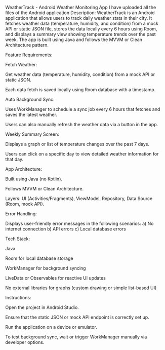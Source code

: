 WeatherTrack - Android Weather Monitoring App
I have uploaded all the files of the Android application
Description:
WeatherTrack is an Android application that allows users to track daily weather stats in their city. It fetches weather data (temperature, humidity, and condition) from a mock API or static JSON file, stores the data locally every 6 hours using Room, and displays a summary view showing temperature trends over the past week. The app is built using Java and follows the MVVM or Clean Architecture pattern.

Feature Requirements:

Fetch Weather:

Get weather data (temperature, humidity, condition) from a mock API or static JSON.

Each data fetch is saved locally using Room database with a timestamp.

Auto Background Sync:

Uses WorkManager to schedule a sync job every 6 hours that fetches and saves the latest weather.

Users can also manually refresh the weather data via a button in the app.

Weekly Summary Screen:

Displays a graph or list of temperature changes over the past 7 days.

Users can click on a specific day to view detailed weather information for that day.

App Architecture:

Built using Java (no Kotlin).

Follows MVVM or Clean Architecture.

Layers: UI (Activities/Fragments), ViewModel, Repository, Data Source (Room, mock API).

Error Handling:

Displays user-friendly error messages in the following scenarios:
a) No internet connection
b) API errors
c) Local database errors

Tech Stack:

Java

Room for local database storage

WorkManager for background syncing

LiveData or Observables for reactive UI updates

No external libraries for graphs (custom drawing or simple list-based UI)

Instructions:

Open the project in Android Studio.

Ensure that the static JSON or mock API endpoint is correctly set up.

Run the application on a device or emulator.

To test background sync, wait or trigger WorkManager manually via developer options.
